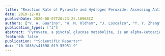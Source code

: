 ```yaml
---
title: "Reaction Rate of Pyruvate and Hydrogen Peroxide: Assessing Antioxidant Capacity of Pyruvate under Biological Conditions"
date: 2019-12-01
publishDate: 2020-08-07T20:23:25.109681Z
authors: ["V. A. Guarino", "W. M. Oldham", "J. Loscalzo", "Y. Y. Zhang"]
publication_types: ["2"]
abstract: "Pyruvate, a pivotal glucose metabolite, is an alpha-ketoacid that reacts with hydrogen peroxide (H<sub>2</sub>O<sub>2</sub>). Its pharmacological precursor, ethyl pyruvate, has shown anti-inflammatory/anti-tissue injury effects in various animal models of disease, but failed in a multicenter clinical trial. Since rodents, but not humans, can convert ethyl pyruvate to pyruvate in blood plasma, this additional source of extracellular pyruvate may have contributed to the discrepancy between the species. To examine this possibility, we investigated the kinetics of the reaction under biological conditions and determined the second order rate constant *k* as 2.360 ± 0.198 M<sup>-1</sup> s<sup>-1</sup>. We then calculated the time required for H<sub>2</sub>O<sub>2</sub> elimination by pyruvate. The results show that, with an average intracellular concentration of pyruvate (150 μM), elimination of 95% H<sub>2</sub>O<sub>2</sub> at normal to pathological concentrations (0.01-50 μM) requires 141-185 min (2.4-3 hour). With 1,000 μM pyruvate, a concentration that can only exist extracellularly or in cell culture media, 95% elimination of H<sub>2</sub>O<sub>2</sub> at 5-200 μM requires 21-25 min. We conclude that intracellular pyruvate, or other alpha-ketoacids, whose endogenous concentration is controlled by metabolism, have little role in H<sub>2</sub>O<sub>2</sub> clearance. An increased extracellular concentration of pyruvate, however, does have remarkable peroxide scavenging effects, considering minimal peroxidase activity in this space."
featured: false
publication: "*Scientific Reports*"
doi: "10.1038/s41598-019-55951-9"
---
```


